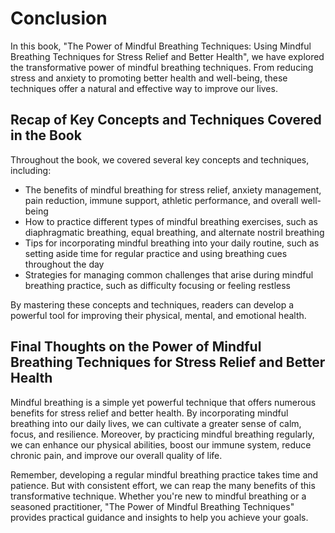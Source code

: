 Conclusion
==========

In this book, "The Power of Mindful Breathing Techniques: Using Mindful Breathing Techniques for Stress Relief and Better Health", we have explored the transformative power of mindful breathing techniques. From reducing stress and anxiety to promoting better health and well-being, these techniques offer a natural and effective way to improve our lives.

Recap of Key Concepts and Techniques Covered in the Book
--------------------------------------------------------

Throughout the book, we covered several key concepts and techniques, including:

* The benefits of mindful breathing for stress relief, anxiety management, pain reduction, immune support, athletic performance, and overall well-being
* How to practice different types of mindful breathing exercises, such as diaphragmatic breathing, equal breathing, and alternate nostril breathing
* Tips for incorporating mindful breathing into your daily routine, such as setting aside time for regular practice and using breathing cues throughout the day
* Strategies for managing common challenges that arise during mindful breathing practice, such as difficulty focusing or feeling restless

By mastering these concepts and techniques, readers can develop a powerful tool for improving their physical, mental, and emotional health.

Final Thoughts on the Power of Mindful Breathing Techniques for Stress Relief and Better Health
-----------------------------------------------------------------------------------------------

Mindful breathing is a simple yet powerful technique that offers numerous benefits for stress relief and better health. By incorporating mindful breathing into our daily lives, we can cultivate a greater sense of calm, focus, and resilience. Moreover, by practicing mindful breathing regularly, we can enhance our physical abilities, boost our immune system, reduce chronic pain, and improve our overall quality of life.

Remember, developing a regular mindful breathing practice takes time and patience. But with consistent effort, we can reap the many benefits of this transformative technique. Whether you're new to mindful breathing or a seasoned practitioner, "The Power of Mindful Breathing Techniques" provides practical guidance and insights to help you achieve your goals.
